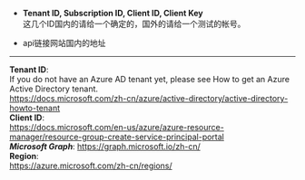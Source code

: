 * **Tenant ID, Subscription ID, Client ID, Client Key**      
这几个ID国内的请给一个确定的，国外的请给一个测试的帐号。   

* api链接网站国内的地址      

------------------------------------------
**Tenant ID**:     
If you do not have an Azure AD tenant yet, please see How to get an Azure Active Directory tenant.    
https://docs.microsoft.com/zh-cn/azure/active-directory/active-directory-howto-tenant      
**Client ID**:    
https://docs.microsoft.com/en-us/azure/azure-resource-manager/resource-group-create-service-principal-portal    
***Microsoft Graph***: https://graph.microsoft.io/zh-cn/           
**Region**:     
https://azure.microsoft.com/zh-cn/regions/